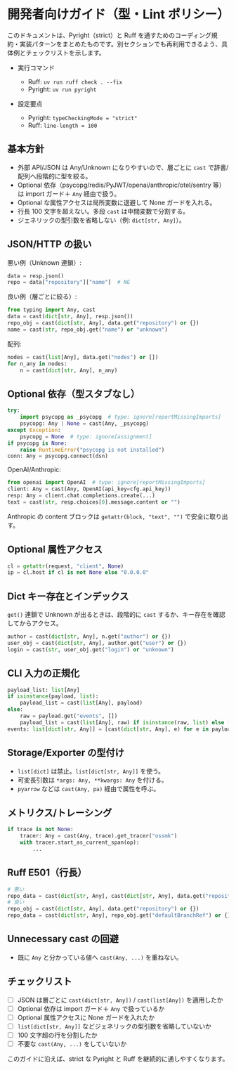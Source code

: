 # 開発者向けガイド（型・Lint ポリシー）

このドキュメントは、Pyright（strict）と Ruff を通すためのコーディング規約・実装パターンをまとめたものです。別セクションでも再利用できるよう、具体例とチェックリストを示します。

- 実行コマンド
  - Ruff: `uv run ruff check . --fix`
  - Pyright: `uv run pyright`

- 設定要点
  - Pyright: `typeCheckingMode = "strict"`
  - Ruff: `line-length = 100`

## 基本方針

- 外部 API/JSON は Any/Unknown になりやすいので、層ごとに `cast` で辞書/配列へ段階的に型を絞る。
- Optional 依存（psycopg/redis/PyJWT/openai/anthropic/otel/sentry 等）は import ガード＋ `Any` 経由で扱う。
- Optional な属性アクセスは局所変数に退避して None ガードを入れる。
- 行長 100 文字を超えない。多段 `cast` は中間変数で分割する。
- ジェネリックの型引数を省略しない（例: `dict[str, Any]`）。

## JSON/HTTP の扱い

悪い例（Unknown 連鎖）:

```py
data = resp.json()
repo = data["repository"]["name"]  # NG
```

良い例（層ごとに絞る）:

```py
from typing import Any, cast
data = cast(dict[str, Any], resp.json())
repo_obj = cast(dict[str, Any], data.get("repository") or {})
name = cast(str, repo_obj.get("name") or "unknown")
```

配列:

```py
nodes = cast(list[Any], data.get("nodes") or [])
for n_any in nodes:
    n = cast(dict[str, Any], n_any)
```

## Optional 依存（型スタブなし）

```py
try:
    import psycopg as _psycopg  # type: ignore[reportMissingImports]
    psycopg: Any | None = cast(Any, _psycopg)
except Exception:
    psycopg = None  # type: ignore[assignment]
if psycopg is None:
    raise RuntimeError("psycopg is not installed")
conn: Any = psycopg.connect(dsn)
```

OpenAI/Anthropic:

```py
from openai import OpenAI  # type: ignore[reportMissingImports]
client: Any = cast(Any, OpenAI(api_key=cfg.api_key))
resp: Any = client.chat.completions.create(...)
text = cast(str, resp.choices[0].message.content or "")
```

Anthropic の content ブロックは `getattr(block, "text", "")` で安全に取り出す。

## Optional 属性アクセス

```py
cl = getattr(request, "client", None)
ip = cl.host if cl is not None else "0.0.0.0"
```

## Dict キー存在とインデックス

`get()` 連鎖で Unknown が出るときは、段階的に `cast` するか、キー存在を確認してからアクセス。

```py
author = cast(dict[str, Any], n.get("author") or {})
user_obj = cast(dict[str, Any], author.get("user") or {})
login = cast(str, user_obj.get("login") or "unknown")
```

## CLI 入力の正規化

```py
payload_list: list[Any]
if isinstance(payload, list):
    payload_list = cast(list[Any], payload)
else:
    raw = payload.get("events", [])
    payload_list = cast(list[Any], raw) if isinstance(raw, list) else []
events: list[dict[str, Any]] = [cast(dict[str, Any], e) for e in payload_list]
```

## Storage/Exporter の型付け

- `list[dict]` は禁止。`list[dict[str, Any]]` を使う。
- 可変長引数は `*args: Any, **kwargs: Any` を付ける。
- `pyarrow` などは `cast(Any, pa)` 経由で属性を呼ぶ。

## メトリクス/トレーシング

```py
if trace is not None:
    tracer: Any = cast(Any, trace).get_tracer("ossmk")
    with tracer.start_as_current_span(op):
        ...
```

## Ruff E501（行長）

```py
# 悪い
repo_data = cast(dict[str, Any], cast(dict[str, Any], data.get("repository") or {}).get("defaultBranchRef") or {})
# 良い
repo_obj = cast(dict[str, Any], data.get("repository") or {})
repo_data = cast(dict[str, Any], repo_obj.get("defaultBranchRef") or {})
```

## Unnecessary cast の回避

- 既に `Any` と分かっている値へ `cast(Any, ...)` を重ねない。

## チェックリスト

- [ ] JSON は層ごとに `cast(dict[str, Any])` / `cast(list[Any])` を適用したか
- [ ] Optional 依存は import ガード＋ `Any` で扱っているか
- [ ] Optional 属性アクセスに None ガードを入れたか
- [ ] `list[dict[str, Any]]` などジェネリックの型引数を省略していないか
- [ ] 100 文字超の行を分割したか
- [ ] 不要な `cast(Any, ...)` をしていないか

このガイドに沿えば、strict な Pyright と Ruff を継続的に通しやすくなります。

